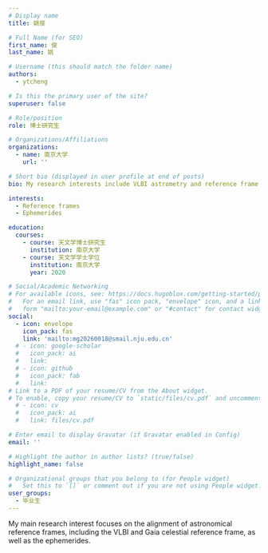 ```yaml
---
# Display name
title: 姚俊

# Full Name (for SEO)
first_name: 俊 
last_name: 姚

# Username (this should match the folder name)
authors:
  - ytcheng

# Is this the primary user of the site?
superuser: false

# Role/position
role: 博士研究生

# Organizations/Affiliations
organizations:
  - name: 南京大学
    url: ''

# Short bio (displayed in user profile at end of posts)
bio: My research interests include VLBI astrometry and reference frame.

interests:
  - Reference frames
  - Ephemerides

education:
  courses:
    - course: 天文学博士研究生
      institution: 南京大学
    - course: 天文学学士学位
      institution: 南京大学
      year: 2020

# Social/Academic Networking
# For available icons, see: https://docs.hugoblox.com/getting-started/page-builder/#icons
#   For an email link, use "fas" icon pack, "envelope" icon, and a link in the
#   form "mailto:your-email@example.com" or "#contact" for contact widget.
social:
  - icon: envelope
    icon_pack: fas
    link: 'mailto:mg20260018@smail.nju.edu.cn'
  # - icon: google-scholar
  #   icon_pack: ai
  #   link: 
  # - icon: github
  #   icon_pack: fab
  #   link: 
# Link to a PDF of your resume/CV from the About widget.
# To enable, copy your resume/CV to `static/files/cv.pdf` and uncomment the lines below.
  # - icon: cv
  #   icon_pack: ai
  #   link: files/cv.pdf

# Enter email to display Gravatar (if Gravatar enabled in Config)
email: ''

# Highlight the author in author lists? (true/false)
highlight_name: false

# Organizational groups that you belong to (for People widget)
#   Set this to `[]` or comment out if you are not using People widget.
user_groups:
  - 毕业生
---
```


My main research interest focuses on the alignment of astronomical reference frames, including the VLBI and Gaia celestial reference frame, as well as the ephemerides.
